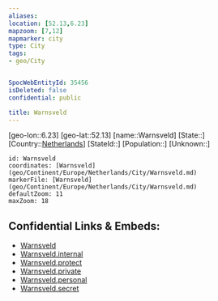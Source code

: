 ```yaml
---
aliases: 
location: [52.13,6.23]
mapzoom: [7,12] 
mapmarker: city 
type: City
tags:
- geo/City


SpocWebEntityId: 35456
isDeleted: false
confidential: public

title: Warnsveld
---
```

[geo-lon::6.23]
[geo-lat::52.13]
[name::Warnsveld]
[State::]
[Country::[Netherlands](geo/Continent/Europe/Netherlands.md)]
[StateId::]
[Population::]
[Unknown::]


```leaflet
id: Warnsveld
coordinates: [Warnsveld](geo/Continent/Europe/Netherlands/City/Warnsveld.md)
markerFile: [Warnsveld](geo/Continent/Europe/Netherlands/City/Warnsveld.md)
defaultZoom: 11 
maxZoom: 18
```


## Confidential Links & Embeds: 
- [Warnsveld](../../../../../../_public/geo/Continent/Europe/Netherlands/City/Warnsveld.md) 
- [Warnsveld.internal](../../../../../../_internal/geo/Continent/Europe/Netherlands/City/Warnsveld.internal.md) 
- [Warnsveld.protect](../../../../../../_protect/geo/Continent/Europe/Netherlands/City/Warnsveld.protect.md) 
- [Warnsveld.private](../../../../../../_private/geo/Continent/Europe/Netherlands/City/Warnsveld.private.md) 
- [Warnsveld.personal](../../../../../../_personal/geo/Continent/Europe/Netherlands/City/Warnsveld.personal.md) 
- [Warnsveld.secret](../../../../../../_secret/geo/Continent/Europe/Netherlands/City/Warnsveld.secret.md) 
